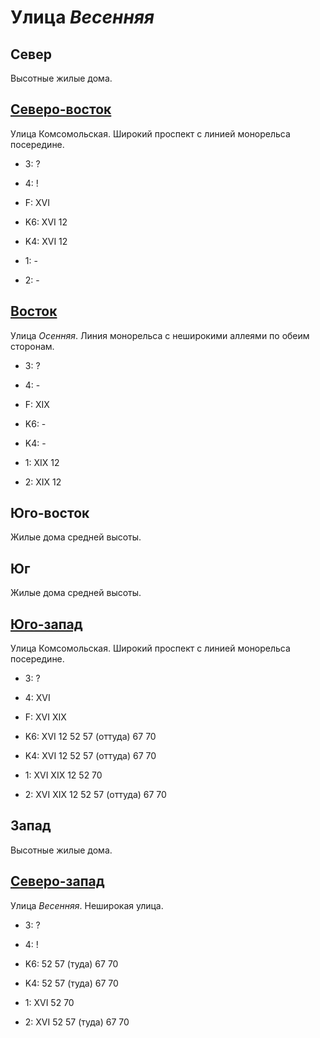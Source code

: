 # Улица *Весенняя*

## Север

Высотные жилые дома.

## [Северо-восток](./520040.md)

Улица Комсомольская.
Широкий проспект с линией монорельса посередине.

* 3:    ?
* 4:    !
* F:    XVI

* K6:   XVI
        12
* K4:   XVI
        12
* 1:    -
* 2:    -

## [Восток](./520045.md)

Улица *Осенняя*.
Линия монорельса с неширокими аллеями по обеим сторонам.

* 3:    ?
* 4:    -
* F:    XIX

* K6:   -
* K4:   -
* 1:    XIX
        12
* 2:    XIX
        12

## Юго-восток

Жилые дома средней высоты.

## Юг

Жилые дома средней высоты.

## [Юго-запад](./510050.md)

Улица Комсомольская.
Широкий проспект с линией монорельса посередине.

* 3:    ?
* 4:    XVI
* F:    XVI XIX

* K6:   XVI
        12  52  57 (оттуда) 67  70
* K4:   XVI
        12  52  57 (оттуда) 67  70
* 1:    XVI XIX
        12  52  70
* 2:    XVI XIX
        12  52  57 (оттуда) 67  70

## Запад

Высотные жилые дома.

## [Северо-запад](./510040.md)

Улица *Весенняя*.
Неширокая улица.

* 3:    ?
* 4:    !

* K6:   52  57 (туда)   67  70
* K4:   52  57 (туда)   67  70
* 1:    XVI
        52  70
* 2:    XVI
        52  57 (туда)   67  70
